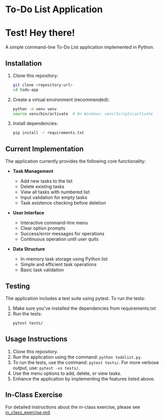 # To-Do List Application

# Test! Hey there!

A simple command-line To-Do List application implemented in Python.

## Installation

1. Clone this repository:
   ```bash
   git clone <repository-url>
   cd todo-app
   ```

2. Create a virtual environment (recommended):
   ```bash
   python -m venv venv
   source venv/bin/activate  # On Windows: venv\Scripts\activate
   ```

3. Install dependencies:
   ```bash
   pip install -r requirements.txt
   ```

## Current Implementation

The application currently provides the following core functionality:

- **Task Management**
  - Add new tasks to the list
  - Delete existing tasks
  - View all tasks with numbered list
  - Input validation for empty tasks
  - Task existence checking before deletion

- **User Interface**
  - Interactive command-line menu
  - Clear option prompts
  - Success/error messages for operations
  - Continuous operation until user quits

- **Data Structure**
  - In-memory task storage using Python list
  - Simple and efficient task operations
  - Basic task validation

## Testing

The application includes a test suite using pytest. To run the tests:

1. Make sure you've installed the dependencies from requirements.txt
2. Run the tests:
   ```bash
   pytest tests/
   ```

## Usage Instructions

1. Clone this repository. 
2. Run the application using the command: `python todolist.py`.
3. To run the tests, use the command: `pytest tests/`. For more verbose output, use: `pytest -vs tests/`.
4. Use the menu options to add, delete, or view tasks.
5. Enhance the application by implementing the features listed above.

## In-Class Exercise

For detailed instructions about the in-class exercise, please see [in_class_exercise.md](in_class_exercise.md).
